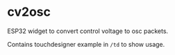 # cv2osc
ESP32 widget to convert control voltage to osc packets.

Contains touchdesigner example in `/td` to show usage.
